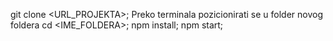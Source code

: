 git clone <URL_PROJEKTA>;
Preko terminala pozicionirati se u folder novog foldera  cd <IME_FOLDERA>;
npm install;
npm start;





